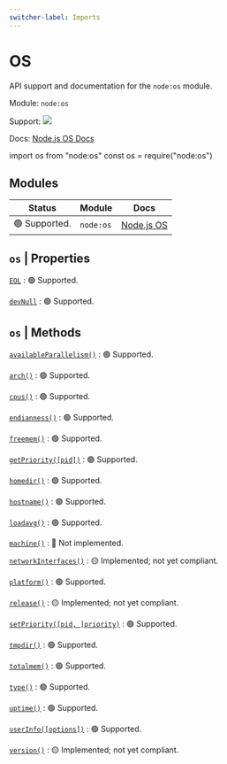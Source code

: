 ```yaml
---
switcher-label: Imports
---
```


# OS

API support and documentation for the `node:os` module.

<tldr>
    <p>Module: <code>node:os</code></p>
    <p>Support: <img style="inline" src="https://img.shields.io/badge/-alpha-blue" /></p>
    <p>Docs: <a href="https://nodejs.org/api/os.html">Node.js OS Docs</a></p>
</tldr>

<code-block lang="javascript" switcher-key="ESM">import os from "node:os"</code-block>
<code-block lang="javascript" switcher-key="CJS">const os = require("node:os")</code-block>

## Modules

| Status                  | Module             | Docs                                         |
|-------------------------|--------------------|----------------------------------------------|
| 🟢 Supported.           | `node:os`          | [Node.js OS](https://nodejs.org/api/os.html) |

## `os` | Properties

[`EOL`](https://nodejs.org/api/os.html#oseol)
: 🟢 Supported.

[`devNull`](https://nodejs.org/api/os.html#osdevnull)
: 🟢 Supported.

## `os` | Methods

[`availableParallelism()`](https://nodejs.org/api/os.html#osavailableparallelism)
: 🟢 Supported.

[`arch()`](https://nodejs.org/api/os.html#osarch)
: 🟢 Supported.

[`cpus()`](https://nodejs.org/api/os.html#oscpus)
: 🟢 Supported.

[`endianness()`](https://nodejs.org/api/os.html#osendianness)
: 🟢 Supported.

[`freemem()`](https://nodejs.org/api/os.html#osfreemem)
: 🟢 Supported.

[`getPriority([pid])`](https://nodejs.org/api/os.html#osgetprioritypid)
: 🟢 Supported.

[`homedir()`](https://nodejs.org/api/os.html#oshomedir)
: 🟢 Supported.

[`hostname()`](https://nodejs.org/api/os.html#oshostname)
: 🟢 Supported.

[`loadavg()`](https://nodejs.org/api/os.html#osloadavg)
: 🟢 Supported.

[`machine()`](https://nodejs.org/api/os.html#osmachine)
: 🔴 Not implemented.

[`networkInterfaces()`](https://nodejs.org/api/os.html#osnetworkinterfaces)
: 🟡 Implemented; not yet compliant.

[`platform()`](https://nodejs.org/api/os.html#osplatform)
: 🟢 Supported.

[`release()`](https://nodejs.org/api/os.html#osrelease)
: 🟡 Implemented; not yet compliant.

[`setPriority([pid, ]priority)`](https://nodejs.org/api/os.html#ossetprioritypid-priority)
: 🟢 Supported.

[`tmpdir()`](https://nodejs.org/api/os.html#ostmpdir)
: 🟢 Supported.

[`totalmem()`](https://nodejs.org/api/os.html#ostotalmem)
: 🟢 Supported.

[`type()`](https://nodejs.org/api/os.html#ostype)
: 🟢 Supported.

[`uptime()`](https://nodejs.org/api/os.html#osuptime)
: 🟢 Supported.

[`userInfo([options])`](https://nodejs.org/api/os.html#osuserinfooptions)
: 🟢 Supported.

[`version()`](https://nodejs.org/api/os.html#osversion)
: 🟡 Implemented; not yet compliant.
